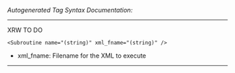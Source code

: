 _Autogenerated Tag Syntax Documentation:_

---
XRW TO DO

```
<Subroutine name="(string)" xml_fname="(string)" />
```

-   xml_fname: Filename for the XML to execute

---
